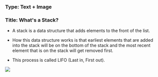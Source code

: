 ### Type: Text + Image ###

### Title: What's a Stack? ###

- A stack is a data structure that adds elements to the front of the list.

- How this data structure works is that earliest elements that are added into the stack will be on the bottom of the stack
  and the most recent element that is on the stack will get removed first.
  
- This process is called LIFO (Last in, First out).

![](https://media.geeksforgeeks.org/wp-content/cdn-uploads/gq/2013/03/stack.png)
